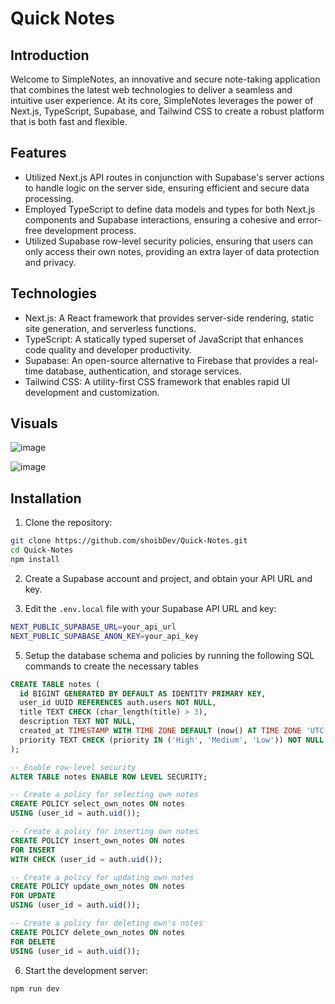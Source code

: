 # Quick Notes

## Introduction
Welcome to SimpleNotes, an innovative and secure note-taking application that combines the latest web technologies to deliver a seamless and intuitive user experience. At its core, SimpleNotes leverages the power of Next.js, TypeScript, Supabase, and Tailwind CSS to create a robust platform that is both fast and flexible.

## Features
- Utilized Next.js API routes in conjunction with Supabase's server actions to handle logic on the server side, ensuring efficient and secure data processing.
- Employed TypeScript to define data models and types for both Next.js components and Supabase interactions, ensuring a cohesive and error-free development process.
- Utilized Supabase row-level security policies, ensuring that users can only access their own notes, providing an extra layer of data protection and privacy.

## Technologies
- Next.js: A React framework that provides server-side rendering, static site generation, and serverless functions.
- TypeScript: A statically typed superset of JavaScript that enhances code quality and developer productivity.
- Supabase: An open-source alternative to Firebase that provides a real-time database, authentication, and storage services.
- Tailwind CSS: A utility-first CSS framework that enables rapid UI development and customization.

## Visuals

![image](https://github.com/shoibDev/Quick-Notes/assets/86535871/5b93dd18-e0b5-498d-8347-93149ad2d7f4)

![image](https://github.com/shoibDev/Quick-Notes/assets/86535871/bf887265-755c-48f2-93bc-8e037af16a32)

## Installation

1. Clone the repository:
```bash
git clone https://github.com/shoibDev/Quick-Notes.git
cd Quick-Notes
npm install
```
2. Create a Supabase account and project, and obtain your API URL and key.

3. Edit the `.env.local` file with your Supabase API URL and key:
```bash
NEXT_PUBLIC_SUPABASE_URL=your_api_url
NEXT_PUBLIC_SUPABASE_ANON_KEY=your_api_key
```

5. Setup the database schema and policies by running the following SQL commands to create the necessary tables
```SQL
CREATE TABLE notes (
  id BIGINT GENERATED BY DEFAULT AS IDENTITY PRIMARY KEY,
  user_id UUID REFERENCES auth.users NOT NULL,
  title TEXT CHECK (char_length(title) > 3),
  description TEXT NOT NULL,
  created_at TIMESTAMP WITH TIME ZONE DEFAULT (now() AT TIME ZONE 'UTC') NOT NULL,
  priority TEXT CHECK (priority IN ('High', 'Medium', 'Low')) NOT NULL
);

-- Enable row-level security
ALTER TABLE notes ENABLE ROW LEVEL SECURITY;

-- Create a policy for selecting own notes
CREATE POLICY select_own_notes ON notes
USING (user_id = auth.uid());

-- Create a policy for inserting own notes
CREATE POLICY insert_own_notes ON notes
FOR INSERT
WITH CHECK (user_id = auth.uid());

-- Create a policy for updating own notes
CREATE POLICY update_own_notes ON notes
FOR UPDATE
USING (user_id = auth.uid());

-- Create a policy for deleting own's notes
CREATE POLICY delete_own_notes ON notes
FOR DELETE
USING (user_id = auth.uid());
```

6. Start the development server:
```bash
npm run dev
```
